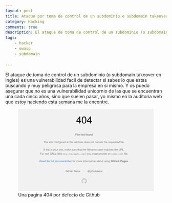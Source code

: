 ```yaml
---
layout: post
title: Ataque por toma de control de un subdominio o subdomain takeover
category: Hacking
comments: true
description: El ataque de toma de control de un subdominio (o subdomain takeover en ingles) es una vulnerabilidad facil de detectar si sabes lo que estas buscando y muy peligrosa para la empresa en si mismo. Y os puedo asegurar que no es una vulnerabilidad unicornio de las que se encuentran una cada cinco años, sino que suelen pasar, yo mismo en la auditoria web que estoy haciendo esta semana me la encontre.
tags:   
    - hacker
    - owasp
    - subdomain

---
```


El ataque de toma de control de un subdominio (o subdomain takeover en ingles) es una vulnerabilidad facil de detectar si sabes lo que estas buscando y muy peligrosa para la empresa en si mismo. Y os puedo asegurar que no es una vulnerabilidad unicornio de las que se encuentran una cada cinco años, sino que suelen pasar, yo mismo en la auditoria web que estoy haciendo esta semana me la encontre.

<figure>
<img alt="Una pagina 404 por defecto de Github" class="img img-responsive" src="/resources/images/domain-takeover.png"/>
<figcaption>
Una pagina 404 por defecto de Github
</figcaption>
</figure>







